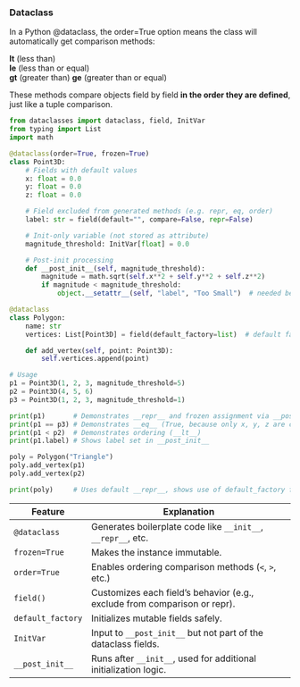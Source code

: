 ### Dataclass 

In a Python @dataclass, the order=True option means the class will automatically get comparison methods:

__lt__ (less than)  
__le__ (less than or equal)  
__gt__ (greater than)
__ge__ (greater than or equal)

These methods compare objects field by field **in the order they are defined**, just like a tuple comparison.


```python
from dataclasses import dataclass, field, InitVar
from typing import List
import math

@dataclass(order=True, frozen=True)
class Point3D:
    # Fields with default values
    x: float = 0.0
    y: float = 0.0
    z: float = 0.0

    # Field excluded from generated methods (e.g. repr, eq, order)
    label: str = field(default="", compare=False, repr=False)

    # Init-only variable (not stored as attribute)
    magnitude_threshold: InitVar[float] = 0.0

    # Post-init processing
    def __post_init__(self, magnitude_threshold):
        magnitude = math.sqrt(self.x**2 + self.y**2 + self.z**2)
        if magnitude < magnitude_threshold:
            object.__setattr__(self, "label", "Too Small")  # needed because frozen=True

@dataclass
class Polygon:
    name: str
    vertices: List[Point3D] = field(default_factory=list)  # default factory for mutable type

    def add_vertex(self, point: Point3D):
        self.vertices.append(point)

# Usage
p1 = Point3D(1, 2, 3, magnitude_threshold=5)
p2 = Point3D(4, 5, 6)
p3 = Point3D(1, 2, 3, magnitude_threshold=1)

print(p1)       # Demonstrates __repr__ and frozen assignment via __post_init__
print(p1 == p3) # Demonstrates __eq__ (True, because only x, y, z are compared)
print(p1 < p2)  # Demonstrates ordering (__lt__)
print(p1.label) # Shows label set in __post_init__

poly = Polygon("Triangle")
poly.add_vertex(p1)
poly.add_vertex(p2)

print(poly)     # Uses default __repr__, shows use of default_factory for list
```

| Feature           | Explanation                                                               |
| ----------------- | ------------------------------------------------------------------------- |
| `@dataclass`      | Generates boilerplate code like `__init__`, `__repr__`, etc.              |
| `frozen=True`     | Makes the instance immutable.                                             |
| `order=True`      | Enables ordering comparison methods (`<`, `>`, etc.)                      |
| `field()`         | Customizes each field’s behavior (e.g., exclude from comparison or repr). |
| `default_factory` | Initializes mutable fields safely.                                        |
| `InitVar`         | Input to `__post_init__` but not part of the dataclass fields.            |
| `__post_init__`   | Runs after `__init__`, used for additional initialization logic.          |


